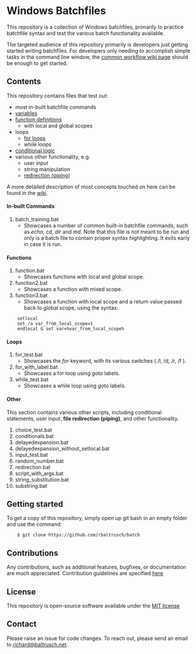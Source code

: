 # Windows Batchfiles

This repository is a collection of Windows batchfiles, primarily to practice batchfile syntax and test the various batch functionality available.

The targeted audience of this repository primarily is developers just getting started writing batchfiles. For developers only needing to accomplish simple tasks in the command line window, the [common workflow wiki page](https://github.com/rbaltrusch/batch/wiki/Common-workflow) should be enough to get started.

## Contents

This repository contains files that test out:

- most in-built batchfile commands
- [variables](https://github.com/rbaltrusch/batch/wiki/Variables)
- [function definitions](https://github.com/rbaltrusch/batch/wiki/Functions)
	- with local and global scopes
- loops
	- [for loops](https://github.com/rbaltrusch/batch/wiki/For-loop)
	- while loops
- [conditional logic](https://github.com/rbaltrusch/batch/wiki/Conditionals)
- various other functionality, e.g.
	- user input
	- string manipulation
	- [redirection (piping)](https://github.com/rbaltrusch/batch/wiki/Redirection)

A more detailed description of most concepts touched on here can be found in the [wiki](https://github.com/rbaltrusch/batch/wiki).

#### In-built Commands

1) batch_training.bat
	- Showcases a number of common built-in batchfile commands, such as *echo*, *cd*, *dir* and *md*. Note that this file is not meant to be run and only is a batch file to contain proper syntax highlighting. It exits early in case it is run.

#### Functions
1) function.bat
	- Showcases functions with local and global scope.
1) function2.bat
	- Showcases a function with mixed scope.
1) function3.bat
	- Showcases a function with local scope and a return value passed back to global scope, using the syntax:

```batch
	setlocal
	set /a var_from_local_scope=1
	endlocal & set var=%var_from_local_scope%
```
        
#### Loops
1) for_test.bat
	- Showcases the *for* keyword, with its various switches ( /l, /d, /r, /f ).
1) for_with_label.bat
	- Showcases a for loop using *goto* labels.
1) while_test.bat
	- Showcases a while loop using *goto* labels.
        
#### Other

This section contains various other scripts, including conditional statements, user input, **file redirection (piping)**, and other functionality.

1) choice_test.bat
1) conditionals.bat
1) delayedexpansion.bat
1) delayedexpansion_without_setlocal.bat
1) input_test.bat
1) random_number.bat
1) redirection.bat
1) script_with_args.bat
1) string_substitution.bat
1) substring.bat

## Getting started

To get a copy of this repository, simply open up git bash in an empty folder and use the command:

		$ git clone https://github.com/rbaltrusch/batch

## Contributions

Any contributions, such as additional features, bugfixes, or documentation are much appreciated. Contribution guidelines are specified [here](https://github.com/rbaltrusch/batch/blob/master/CONTRIBUTING.md)

## License

This repository is open-source software available under the [MIT license](https://github.com/rbaltrusch/batch/blob/master/LICENSE)

## Contact

Please raise an issue for code changes. To reach out, please send an email to richard@baltrusch.net.
